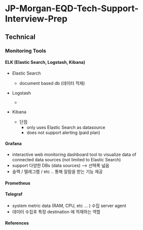 # JP-Morgan-EQD-Tech-Support-Interview-Prep

## Technical

### Monitoring Tools

#### **ELK (Elastic Search, Logstash, Kibana)**

- Elastic Search

  - document based db (데이터 적재)

- Logstash

  -

- Kibana

  - 단점
    - only uses Elastic Search as datasource
    - does not support alerting (paid plan)

#### **Grafana**

- interactive web monitoring dashboard tool to visualize data of connected data sources (not limited to Elastic Search)
- support 다양한 DBs (data sources) --> 선택폭 넓음 
- 슬랙 / 텔레그램 / etc .. 통해 알람을 받는 기능 제공

#### **Prometheus**

#### **Telegraf**

- system metric data (RAM, CPU, etc ... ) 수집 server agent
- 데이터 수집후 특정 destination 에 적재하는 역할

#### **References**

